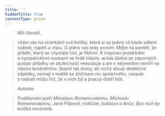 ```yaml
---
title: ''
hiddenTitle: true
contentType: prose
---
```


<section>

>   

>   

>   

> Milí čtenáři,

> vítám vás na stránkách své knížky, která si za jediný cíl klade sdílení radosti, napětí a vtipu. O jedno vás tedy prosím: Mějte na paměti, že příběh, který se chystáte číst, je fiktivní. K inspiraci prostředím a sympatickými osobami se hrdě hlásím, avšak žádná ze záporných postav příběhu ve skutečnosti neexistuje a ani v nejmenším nemíří na nikoho konkrétního. Stejně tak domy, do nichž situuji detektivní zápletky, nemají v realitě se zločinem nic společného, naopak s radostí můžu říct, že v nich žijí a pracují dobří lidé.

> _Autorka_

> _Poděkování patří Miroslavu Romanovskému, Michaelu Romanovskému, Janě Filipové, rodičům, babičce a Anče. Bez nich by knížka nevznikla._

</section>
